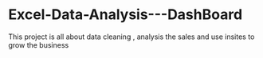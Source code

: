 # Excel-Data-Analysis---DashBoard
This project is all about  data cleaning , analysis the sales and use insites to grow the business
